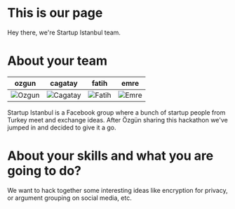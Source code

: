 This is our page
================

Hey there, we're Startup Istanbul team.


About your team
===========================

| ozgun | cagatay | fatih | emre
|--- |--- |--- |---
| ![Ozgun](https://pbs.twimg.com/profile_images/1693608360/JOhMr4L3_400x400) | ![Cagatay](https://pbs.twimg.com/profile_images/1288051551/breadamtweeter2_400x400.png) | ![Fatih](https://pbs.twimg.com/profile_images/1115680193/fmg2_400x400.jpg) | ![Emre](https://pbs.twimg.com/profile_images/513260359398871040/z-_436ig.jpeg) |

Startup Istanbul is a Facebook group where a bunch of startup people from Turkey meet and exchange ideas. After Özgün sharing this hackathon we've jumped in and decided to give it a go. 

About your skills and what you are going to do?
=======
We want to hack together some interesting ideas like encryption for privacy, or argument grouping on social media, etc.
